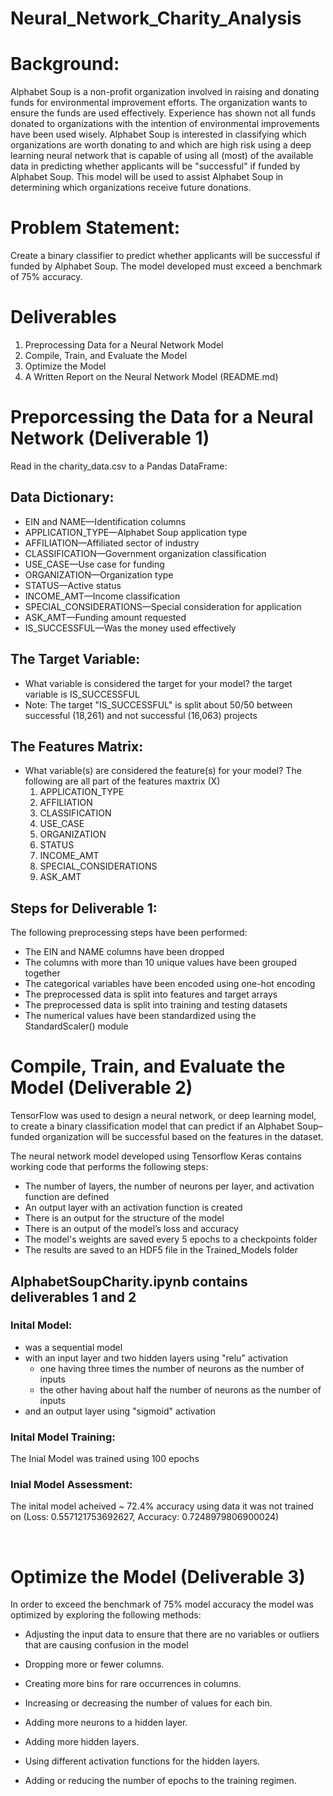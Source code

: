 # Neural_Network_Charity_Analysis

# Background:
Alphabet Soup is a non-profit organization involved in raising and donating funds for environmental improvement efforts. The organization wants to ensure the funds are used effectively. Experience has shown not all funds donated to organizations with the intention of environmental improvements have been used wisely. Alphabet Soup is interested in classifying which organizations are worth donating to and which are high risk using a deep learning neural network that is capable of using all (most) of the available data in predicting whether applicants will be "successful" if funded by Alphabet Soup.  This model will be used to assist Alphabet Soup in determining which organizations receive future donations.

# Problem Statement: 
Create a binary classifier to predict whether applicants will be successful if funded by Alphabet Soup. The model developed must exceed a benchmark of 75% accuracy.

# Deliverables

1. Preprocessing Data for a Neural Network Model
2. Compile, Train, and Evaluate the Model
3. Optimize the Model
4. A Written Report on the Neural Network Model (README.md)

# Preporcessing the Data for a Neural Network (Deliverable 1)

Read in the charity_data.csv to a Pandas DataFrame:

## Data Dictionary:

* EIN and NAME—Identification columns
* APPLICATION_TYPE—Alphabet Soup application type
* AFFILIATION—Affiliated sector of industry
* CLASSIFICATION—Government organization classification
* USE_CASE—Use case for funding
* ORGANIZATION—Organization type
* STATUS—Active status
* INCOME_AMT—Income classification
* SPECIAL_CONSIDERATIONS—Special consideration for application
* ASK_AMT—Funding amount requested
* IS_SUCCESSFUL—Was the money used effectively

## The Target Variable:
* What variable is considered the target for your model?
    the target variable is IS_SUCCESSFUL
* Note: The target "IS_SUCCESSFUL" is split about 50/50 between 
    successful (18,261) and not successful (16,063) projects

## The Features Matrix:
   * What variable(s) are considered the feature(s) for your model?
        The following are all part of the features maxtrix (X)
        1. APPLICATION_TYPE
        2. AFFILIATION
        3. CLASSIFICATION
        4. USE_CASE
        5. ORGANIZATION
        6. STATUS
        7. INCOME_AMT
        8. SPECIAL_CONSIDERATIONS
        9. ASK_AMT




## Steps for Deliverable 1:
The following preprocessing steps have been performed:

* The EIN and NAME columns have been dropped
* The columns with more than 10 unique values have been grouped together
* The categorical variables have been encoded using one-hot encoding
* The preprocessed data is split into features and target arrays 
* The preprocessed data is split into training and testing datasets 
* The numerical values have been standardized using the StandardScaler() module 

# Compile, Train, and Evaluate the Model (Deliverable 2)
TensorFlow was used to design a neural network, or deep learning model, to create a binary classification model that can predict if an Alphabet Soup–funded organization will be successful based on the features in the dataset. 

The neural network model developed using Tensorflow Keras contains working code that performs the following steps:

* The number of layers, the number of neurons per layer, and activation function are defined 
* An output layer with an activation function is created 
* There is an output for the structure of the model 
* There is an output of the model’s loss and accuracy 
* The model's weights are saved every 5 epochs to a checkpoints folder
* The results are saved to an HDF5 file in the Trained_Models folder

## AlphabetSoupCharity.ipynb contains deliverables 1 and 2
### Inital Model: 
* was a sequential model
* with an input layer and two hidden layers using "relu" activation 
  - one having three times the number of neurons as the number of inputs
  - the other having about half the number of neurons as the number of inputs
* and an output layer using "sigmoid" activation
### Inital Model Training:
The Inial Model was trained using 100 epochs

### Inial Model Assessment:
The inital model acheived ~ 72.4% accuracy using data it was not trained on
(Loss: 0.557121753692627, Accuracy: 0.7248979806900024)


<br>

# Optimize the Model (Deliverable 3)
In order to exceed the benchmark of 75% model accuracy the model was optimized by exploring the following methods:

* Adjusting the input data to ensure that there are no variables or outliers that are causing confusion in the model
* Dropping more or fewer columns.
* Creating more bins for rare occurrences in columns.
* Increasing or decreasing the number of values for each bin.
  



* Adding more neurons to a hidden layer.
* Adding more hidden layers.
* Using different activation functions for the hidden layers.
* Adding or reducing the number of epochs to the training regimen.






